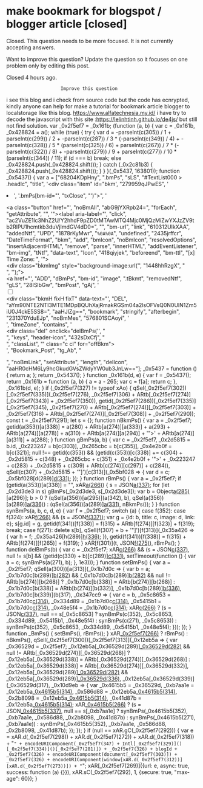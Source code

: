 
# make bookmark for blogspot / blogger article [closed]







Closed. This question needs to be more focused. It is not currently accepting answers.
                        
                    










Want to improve this question? Update the question so it focuses on one problem only by editing this post.


Closed 4 hours ago.







                        Improve this question
                    



i see this blog and i check from source code but the code has ecnrypted, kindly anyone can help for make a tutorial for bookmark article blogger to localstorage like this blog.
https://www.alfatechnesia.my.id/
i have try to decode the javascript with this site :https://lelinhtinh.github.io/de4js/ but still not find solution.
var _0x2f5ef7 = _0x161b;
(function (a, b) {
  var c = _0x161b, _0x428824 = a();
  while (true) {
    try {
      var d = -parseInt(c(305)) / 1 + parseInt(c(299)) / 2 + -parseInt(c(287)) / 3 * (-parseInt(c(349)) / 4) + -parseInt(c(328)) / 5 * (parseInt(c(325)) / 6) + parseInt(c(267)) / 7 * (-parseInt(c(322)) / 8) + -parseInt(c(279)) / 9 + parseInt(c(277)) / 10 * (parseInt(c(344)) / 11);
      if (d === b) break; else _0x428824.push(_0x428824.shift());
    } catch (_0x2c81b3) {
      _0x428824.push(_0x428824.shift());
    }
  }
}(_0x5437, 163801));
function _0x5437() {
  var a = ["68204KDpHny", ".bmPs", "sLS", "#TextList000 > .headIc", "title", '<div class="item" id="bkm', "279959qJPwES", '<li class="isBkm"><label aria-label="Bookmark" class="tBkmt tIc bIc n" for="offBkm">', '.bmPs[bm-id="', "txClose", "')\">", '</p><a class="button" href="', "noBmAll", "abG9jYXRpb24=", "forEach", "getAttribute", "<span>", '"><label aria-label="', "click", "ac2VuZE1lc3NhZ2U/Y2hhdF9pZD0tMTAwMTQ4Mjc0MjQzMiZwYXJzZV9tb2RlPU1hcmtkb3duVjImdGV4dD0=", "</span>", "bm-url", "link", "610312UIkXAA", "addedNtf", "UPD", "1878rKyMwr", "`%0A%0A`", "undefined", "2435jrffcr", "DateTimeFormat", "bkm", "add", "bmIcon", "noBmIcon", "resolvedOptions", "insertAdjacentHTML", "remove", "parse", "innerHTML", "addEventListener", "bm-img", "tNtf", "data-text", "Icon", "418qiyjek", "beforeend", "bm-ttl", "[x] Time Zone: ", '"><div class="pThmb"><div class="thmb"><div class="bkmImg" style="background-image:url(\'', "1448hhRzgX", "</label></li>", '\');"></div></div></div><div class="itmTtl"><a href="', "ADD", "dBmPs", "bm-id", "image", ".tBkmt", "removedNtf", "gLS", "28ISlbGw", "bmPost", "gAj", '<div class="cBkPs"><input class="bkmI hidden" id="offBkm" type="checkbox"/><div class="wBkm sl"><div class="bkmS fixLs"><div class="bkmH fixH fixT" data-text="', "DEL", "aYm90NTE2NTI3MTE1MDpBQUhXajRmakRGSm04a2lsOFVsQ0N0UlN1Zm5iU0J4ckE5SS8=", "aaHJlZg==", "bookmark", "stringify", "afterbegin", "231370YduEJp", "noBmMes", "576801SCAoyi", '<div class="n">', "timeZone", "contains", '</a></div><div class="del" onclick="delBmPs(\'', "</div></div>", "keys", "header-icon", "432sDxCfj", "</a></div>", "classList", '" class="c cl" for="offBkm"></label></div><div id="dBmPs" class="bkmC"></div></div></div><label class="bkmCls" for="offBkm"></label></div>', "Bookmark_Post", "tg_Ab", "<p>", "noBmLink", "setAttribute", "length", "delIcon", "aaHR0cHM6Ly9hcGkudGVsZWdyYW0ub3JnLw=="];
  _0x5437 = function () {
    return a;
  };
  return _0x5437();
}
function _0x161b(d, e) {
  var f = _0x5437();
  return _0x161b = function (a, b) {
    a = a - 265;
    var c = f[a];
    return c;
  }, _0x161b(d, e);
}
if (_0x2f5ef7(327) != typeof xAo) {
  qSel(_0x2f5ef7(302))[_0x2f5ef7(335)](_0x2f5ef7(276), _0x2f5ef7(306) + ARtb[_0x2f5ef7(274)][_0x2f5ef7(343)] + _0x2f5ef7(350)), getid(_0x2f5ef7(286))[_0x2f5ef7(335)](_0x2f5ef7(345), _0x2f5ef7(270) + ARtb[_0x2f5ef7(274)][_0x2f5ef7(303)] + _0x2f5ef7(316) + ARtb[_0x2f5ef7(274)][_0x2f5ef7(308)] + _0x2f5ef7(290));
  const t = _0x2f5ef7(291);
  let s = {};
  function nBkmPs() {
    var a = _0x2f5ef7;
    getid(a(353))[a(338)] = a(280) + ARtb[a(274)][a(333)] + a(293) + ARtb[a(274)][a(278)] + a(310) + ARtb[a(274)][a(294)] + '">' + ARtb[a(274)][a(311)] + a(288);
  }
  function gBmPs(a, b) {
    var c = _0x2f5ef7, _0x2d5815 = b.id, _0x223247 = b[c(303)], _0x265cbc = b[c(355)], _0x4e2b0f = b[c(321)];
    null !== getid(c(353)) && (getid(c(353))[c(338)] += c(304) + _0x2d5815 + c(348) + _0x265cbc + c(351) + _0x4e2b0f + '">' + _0x223247 + c(283) + _0x2d5815 + c(309) + ARtb[c(274)][c(297)] + c(284)), qSell(c(307) + _0x2d5815 + '"]')[c(313)](_0x5bf028 => {
      var d = c;
      _0x5bf028[d(289)][d(331)]("a");
    });
  }
  function rBmPs() {
    var a = _0x2f5ef7;
    if (getid(a(353))[a(338)] = "", xAR[a(266)](t)) {
      s = JSON[a(337)](xAR[a(266)](t));
      for (let _0x2d3de3 in s) gBmPs(_0x2d3de3, s[_0x2d3de3]);
      var b = Object[a(285)](s)[a(296)];
      b > 0 ? (qSel(a(356))[a(295)](a(342), b), qSel(a(356))[a(289)][a(336)]("n")) : (qSel(a(356))[a(289)][a(331)]("n"), nBkmPs());
    }
  }
  function synBmPs(a, b, c, d, e) {
    var f = _0x2f5ef7;
    switch (a) {
      case f(352):
      case f(324):
        xAR[f(266)](t) && (s = JSON[f(337)](xAR[f(266)](t)));
        var g = {id: b, title: c, image: d, link: e};
        s[g.id] = g, getid(f(341))[f(338)] = f(315) + ARtb[f(274)][f(323)] + f(319);
        break;
      case f(271):
        delete s[b], qSell(f(307) + b + '"]')[f(313)](_0x35a426 => {
          var h = f;
          _0x35a426[h(289)][h(336)]("a");
        }), getid(f(341))[f(338)] = f(315) + ARtb[f(274)][f(265)] + f(319);
    }
    xAR[f(301)](t, JSON[f(275)](s)), rBmPs();
  }
  function delBmPs(b) {
    var c = _0x2f5ef7;
    xAR[c(266)](t) && (s = JSON[c(337)](xAR[c(266)](t)), null != s[b] && (getid(c(330) + b)[c(289)][c(331)]("d"), setTimeout(function () {
      var a = c;
      synBmPs(a(271), b);
    }, 1e3)));
  }
  function setBmPs() {
    var a = _0x2f5ef7;
    qSell(a(300))[a(313)](_0x1b7d0c => {
      var b = a;
      _0x1b7d0c[b(289)][b(282)]("h") && (_0x1b7d0c[b(289)][b(282)]("p") && null != ARtb[b(274)][b(268)] ? _0x1b7d0c[b(338)] = ARtb[b(274)][b(268)] : _0x1b7d0c[b(338)] = ARtb[b(274)][b(332)], _0x1b7d0c[b(289)][b(336)]("h"), _0x1b7d0c[b(339)](b(317), _0x347cc9 => {
        var c = b, _0x5c8653 = _0x1b7d0c[c(314)](c(354)), _0x334d89 = _0x1b7d0c[c(314)](c(346)), _0x5415b1 = _0x1b7d0c[c(314)](c(340)), _0x48e5f4 = _0x1b7d0c[c(314)](c(320));
        xAR[c(266)](t) ? (s = JSON[c(337)](xAR[c(266)](t)), null == s[_0x5c8653] ? synBmPs(c(352), _0x5c8653, _0x334d89, _0x5415b1, _0x48e5f4) : synBmPs(c(271), _0x5c8653)) : synBmPs(c(352), _0x5c8653, _0x334d89, _0x5415b1, _0x48e5f4);
      }));
    });
  }
  function _BmPs() {
    setBmPs(), rBmPs();
  }
  xAR[_0x2f5ef7(266)](t) ? rBmPs() : nBkmPs(), qSell(_0x2f5ef7(300))[_0x2f5ef7(313)](_0x12eb5a => {
    var _0x36529d = _0x2f5ef7;
    _0x12eb5a[_0x36529d(289)][_0x36529d(282)]("p") && null != ARtb[_0x36529d(274)][_0x36529d(268)] ? _0x12eb5a[_0x36529d(338)] = ARtb[_0x36529d(274)][_0x36529d(268)] : _0x12eb5a[_0x36529d(338)] = ARtb[_0x36529d(274)][_0x36529d(332)], _0x12eb5a[_0x36529d(289)][_0x36529d(282)]("h") && _0x12eb5a[_0x36529d(289)][_0x36529d(336)]("h"), _0x12eb5a[_0x36529d(339)](_0x36529d(317), _0x10d9eb => {
      var _0x4615b5 = _0x36529d, _0xb7aa1e = _0x12eb5a[_0x4615b5(314)](_0x4615b5(354)), _0x586d88 = _0x12eb5a[_0x4615b5(314)](_0x4615b5(346)), _0x2b8098 = _0x12eb5a[_0x4615b5(314)](_0x4615b5(340)), _0x41d87b = _0x12eb5a[_0x4615b5(314)](_0x4615b5(320));
      xAR[_0x4615b5(266)](t) ? (s = JSON[_0x4615b5(337)](xAR[_0x4615b5(266)](t)), null == s[_0xb7aa1e] ? synBmPs(_0x4615b5(352), _0xb7aa1e, _0x586d88, _0x2b8098, _0x41d87b) : synBmPs(_0x4615b5(271), _0xb7aa1e)) : synBmPs(_0x4615b5(352), _0xb7aa1e, _0x586d88, _0x2b8098, _0x41d87b);
    });
  });
}
if (null == xAR.gC(_0x2f5ef7(292))) {
  var e = xAR.d(_0x2f5ef7(298)) + xAR.d(_0x2f5ef7(272)) + xAR.d(_0x2f5ef7(318)) + "`" + encodeURIComponent(_0x2f5ef7(347) + Intl[_0x2f5ef7(329)]()[_0x2f5ef7(334)]()[_0x2f5ef7(281)]) + _0x2f5ef7(326) + blogId + _0x2f5ef7(326) + encodeURIComponent(document[_0x2f5ef7(303)]) + _0x2f5ef7(326) + encodeURIComponent(window[xAR.d(_0x2f5ef7(312))][xAR.d(_0x2f5ef7(273))]) + "`";
  xAR[_0x2f5ef7(269)]({url: e, async: true, success: function (a) {}}), xAR.sC(_0x2f5ef7(292), 1, {secure: true, "max-age": 60});
}



        